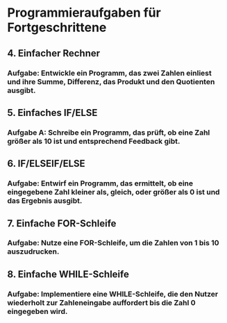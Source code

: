 # Programmieraufgaben für Fortgeschrittene

## 4. Einfacher Rechner
### **Aufgabe:** Entwickle ein Programm, das zwei Zahlen einliest und ihre Summe, Differenz, das Produkt und den Quotienten ausgibt.

## 5. Einfaches IF/ELSE
### **Aufgabe A:** Schreibe ein Programm, das prüft, ob eine Zahl größer als 10 ist und entsprechend Feedback gibt.

## 6. IF/ELSEIF/ELSE
### **Aufgabe:** Entwirf ein Programm, das ermittelt, ob eine eingegebene Zahl kleiner als, gleich, oder größer als 0 ist und das Ergebnis ausgibt.


## 7. Einfache FOR-Schleife
### **Aufgabe:** Nutze eine FOR-Schleife, um die Zahlen von 1 bis 10 auszudrucken.

## 8. Einfache WHILE-Schleife
### **Aufgabe:** Implementiere eine WHILE-Schleife, die den Nutzer wiederholt zur Zahleneingabe auffordert bis die Zahl 0 eingegeben wird.